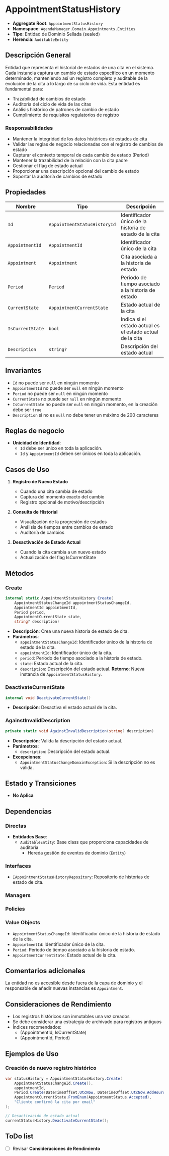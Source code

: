 # AppointmentStatusHistory

- **Aggregate Root**: `AppointmentStatusHistory`
- **Namespace**: `AgendaManager.Domain.Appointments.Entities`
- **Tipo**: Entidad de Dominio Sellada (sealed)
- **Herencia**: `AuditableEntity`

## Descripción General

Entidad que representa el historial de estados de una cita en el sistema. Cada instancia captura un cambio de estado específico en un momento determinado, manteniendo así un registro completo y auditable de la evolución de la cita a lo largo de su ciclo de vida. Esta entidad es fundamental para:

- Trazabilidad de cambios de estado
- Auditoría del ciclo de vida de las citas
- Análisis histórico de patrones de cambio de estado
- Cumplimiento de requisitos regulatorios de registro

### Responsabilidades

- Mantener la integridad de los datos históricos de estados de cita
- Validar las reglas de negocio relacionadas con el registro de cambios de estado
- Capturar el contexto temporal de cada cambio de estado (Period)
- Mantener la trazabilidad de la relación con la cita padre
- Gestionar el flag de estado actual
- Proporcionar una descripción opcional del cambio de estado
- Soportar la auditoría de cambios de estado

## Propiedades

| Nombre           | Tipo                         | Descripción                                               |
| ---------------- | ---------------------------- | --------------------------------------------------------- |
| `Id`             | `AppointmentStatusHistoryId` | Identificador único de la historia de estado de la cita   |
| `AppointmentId`  | `AppointmentId`              | Identificador único de la cita                            |
| `Appointment`    | `Appointment`                | Cita asociada a la historia de estado                     |
| `Period`         | `Period`                     | Período de tiempo asociado a la historia de estado        |
| `CurrentState`   | `AppointmentCurrentState`    | Estado actual de la cita                                  |
| `IsCurrentState` | `bool`                       | Indica si el estado actual es el estado actual de la cita |
| `Description`    | `string?`                    | Descripción del estado actual                             |

## Invariantes

- `Id` no puede ser `null` en ningún momento
- `AppointmentId` no puede ser `null` en ningún momento
- `Period` no puede ser `null` en ningún momento
- `CurrentState` no puede ser `null` en ningún momento
- `IsCurrentState` no puede ser `null` en ningún momento, en la creación debe ser `true`
- `Description` si no es `null` no debe tener un máximo de 200 caracteres

## Reglas de negocio

- **Unicidad de Identidad**:
  - `Id` debe ser único en toda la aplicación.
  - `Id` y `AppointmentId` deben ser únicos en toda la aplicación.

## Casos de Uso

1. **Registro de Nuevo Estado**

   - Cuando una cita cambia de estado
   - Captura del momento exacto del cambio
   - Registro opcional de motivo/descripción

2. **Consulta de Historial**

   - Visualización de la progresión de estados
   - Análisis de tiempos entre cambios de estado
   - Auditoría de cambios

3. **Desactivación de Estado Actual**
   - Cuando la cita cambia a un nuevo estado
   - Actualización del flag IsCurrentState

## Métodos

### Create

```csharp
internal static AppointmentStatusHistory Create(
    AppointmentStatusChangeId appointmentStatusChangeId,
    AppointmentId appointmentId,
    Period period,
    AppointmentCurrentState state,
    string? description)
```

- **Descripción**: Crea una nueva historia de estado de cita.
- **Parámetros**:
  - `appointmentStatusChangeId`: Identificador único de la historia de estado de la cita.
  - `appointmentId`: Identificador único de la cita.
  - `period`: Período de tiempo asociado a la historia de estado.
  - `state`: Estado actual de la cita.
  - `description`: Descripción del estado actual.
    **Retorno**: Nueva instancia de `AppointmentStatusHistory`.

### DeactivateCurrentState

```csharp
internal void DeactivateCurrentState()
```

- **Descripción**: Desactiva el estado actual de la cita.

### AgainstInvalidDescription

```csharp
private static void AgainstInvalidDescription(string? description)
```

- **Descripción**: Valida la descripción del estado actual.
- **Parámetros**:
  - `description`: Descripción del estado actual.
- **Excepciones**:
  - `AppointmentStatusChangeDomainException`: Si la descripción no es válida.

## Estado y Transiciones

- **No Aplica**

## Dependencias

### Directas

- **Entidades Base**:
  - `AuditableEntity`: Base class que proporciona capacidades de auditoría
    - Hereda gestión de eventos de dominio (`Entity`)

### Interfaces

- `IAppointmentStatusHistoryRepository`: Repositorio de historias de estado de cita.

### Managers

### Policies

### Value Objects

- `AppointmentStatusChangeId`: Identificador único de la historia de estado de la cita.
- `AppointmentId`: Identificador único de la cita.
- `Period`: Período de tiempo asociado a la historia de estado.
- `AppointmentCurrentState`: Estado actual de la cita.

## Comentarios adicionales

La entidad no es accesible desde fuera de la capa de dominio y el responsable de añadir nuevas instancias es `Appointment`.

## Consideraciones de Rendimiento

- Los registros históricos son inmutables una vez creados
- Se debe considerar una estrategia de archivado para registros antiguos
- Índices recomendados:
  - (AppointmentId, IsCurrentState)
  - (AppointmentId, Period)

## Ejemplos de Uso

### Creación de nuevo registro histórico

```csharp
var statusHistory = AppointmentStatusHistory.Create(
    AppointmentStatusChangeId.Create(),
    appointmentId,
    Period.Create(DateTimeOffset.UtcNow, DateTimeOffset.UtcNow.AddHours(1)),
    AppointmentCurrentState.FromEnum(AppointmentStatus.Accepted),
    "Cliente confirmó la cita por email"
);

// Desactivación de estado actual
currentStatusHistory.DeactivateCurrentState();
```

## ToDo list

- [ ] Revisar **Consideraciones de Rendimiento**
